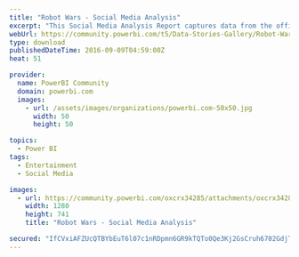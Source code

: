```yaml
---
title: "Robot Wars - Social Media Analysis"
excerpt: "This Social Media Analysis Report captures data from the official Robot Wars Facebook page . As a long-standing fan of the UK TV show “Robot Wars”, I"
webUrl: https://community.powerbi.com/t5/Data-Stories-Gallery/Robot-Wars-Social-Media-Analysis/m-p/67036
type: download
publishedDateTime: 2016-09-09T04:59:00Z
heat: 51

provider:
  name: PowerBI Community
  domain: powerbi.com
  images:
    - url: /assets/images/organizations/powerbi.com-50x50.jpg
      width: 50
      height: 50

topics:
  - Power BI
tags:
  - Entertainment
  - Social Media

images:
  - url: https://community.powerbi.com/oxcrx34285/attachments/oxcrx34285/DataStoriesGallery/283/1/Robot%20Wars%20Data%20Visualisation.PNG
    width: 1280
    height: 741
    title: "Robot Wars - Social Media Analysis"

secured: "IfCVxiAFZUcQTBYbEuT6l07c1nRDpmn6GR9kTQTo0Qe3Kj2GsCruh6702GdjTuh/L30qOxfaFkmwEOaxIuZod4Qw25J20v+QEJlQJKI3sQCz292cNrN3SKXmOntkRfHssPY++kMA6wYJ14dUzIbrd/EJla3E1dJxYsksz0YATitYXaCFuieWml2SsF8HNx6N8CFMfa+qbZtQrJ4eDRSTx45WCn8ZBlgzqESx2f9KuX9e+BeHzgG/Hz5z27t5u2aBFKUtwVjjbqFQeZga0XDV9/A/MwptZ/EGM9Z16jnoHH4wCFCdG1SfSHDjCvXUQClIR05fOH22aGATZbxXQu0clR1YJ1MuGir1t79BgBxB/Sra74hu70D7pVptbQ4yg+Eo;DROO5yVCZ9qAENQxj/94Fw=="
---
```


